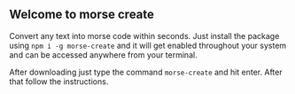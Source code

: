 ## Welcome to morse create

Convert any text into morse code within seconds. Just install the package using `npm i -g morse-create` and it will get enabled throughout your system and can be accessed anywhere from your terminal.

After downloading just type the command `morse-create` and hit enter. After that follow the instructions.